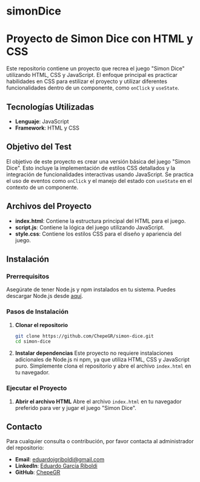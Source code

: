 # simonDice
# Proyecto de Simon Dice con HTML y CSS

Este repositorio contiene un proyecto que recrea el juego "Simon Dice" utilizando HTML, CSS y JavaScript. El enfoque principal es practicar habilidades en CSS para estilizar el proyecto y utilizar diferentes funcionalidades dentro de un componente, como `onClick` y `useState`.

## Tecnologías Utilizadas

- **Lenguaje**: JavaScript
- **Framework**: HTML y CSS

## Objetivo del Test

El objetivo de este proyecto es crear una versión básica del juego "Simon Dice". Esto incluye la implementación de estilos CSS detallados y la integración de funcionalidades interactivas usando JavaScript. Se practica el uso de eventos como `onClick` y el manejo del estado con `useState` en el contexto de un componente.

## Archivos del Proyecto

- **index.html**: Contiene la estructura principal del HTML para el juego.
- **script.js**: Contiene la lógica del juego utilizando JavaScript.
- **style.css**: Contiene los estilos CSS para el diseño y apariencia del juego.

## Instalación

### Prerrequisitos

Asegúrate de tener Node.js y npm instalados en tu sistema. Puedes descargar Node.js desde [aquí](https://nodejs.org/).

### Pasos de Instalación

1. **Clonar el repositorio**
   ```bash
   git clone https://github.com/ChepeGR/simon-dice.git
   cd simon-dice
   ```

2. **Instalar dependencias**
   Este proyecto no requiere instalaciones adicionales de Node.js ni npm, ya que utiliza HTML, CSS y JavaScript puro. Simplemente clona el repositorio y abre el archivo `index.html` en tu navegador.

### Ejecutar el Proyecto

1. **Abrir el archivo HTML**
   Abre el archivo `index.html` en tu navegador preferido para ver y jugar el juego "Simon Dice".

## Contacto

Para cualquier consulta o contribución, por favor contacta al administrador del repositorio:

- **Email**: eduardojgriboldi@gmail.com
- **LinkedIn**: [Eduardo García Riboldi](https://www.linkedin.com/in/eduardo-garcia-riboldi-36803a222)
- **GitHub**: [ChepeGR](https://github.com/ChepeGR)

